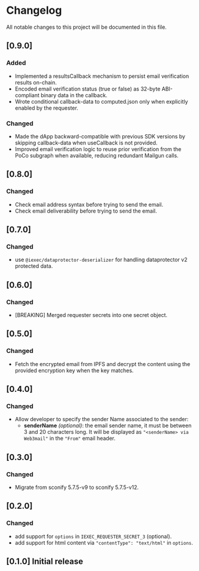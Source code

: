 # Changelog

All notable changes to this project will be documented in this file.

## [0.9.0]

### Added

- Implemented a resultsCallback mechanism to persist email verification results on-chain.
- Encoded email verification status (true or false) as 32-byte ABI-compliant binary data in the callback.
- Wrote conditional callback-data to computed.json only when explicitly enabled by the requester.

### Changed

- Made the dApp backward-compatible with previous SDK versions by skipping callback-data when useCallback is not provided.
- Improved email verification logic to reuse prior verification from the PoCo subgraph when available, reducing redundant Mailgun calls.

## [0.8.0]

### Changed

- Check email address syntax before trying to send the email.
- Check email deliverability before trying to send the email.

## [0.7.0]

### Changed

- use `@iexec/dataprotector-deserializer` for handling dataprotector v2 protected data.

## [0.6.0]

### Changed

- [BREAKING] Merged requester secrets into one secret object.

## [0.5.0]

### Changed

- Fetch the encrypted email from IPFS and decrypt the content using the provided encryption key when the key matches.

## [0.4.0]

### Changed

- Allow developer to specify the sender Name associated to the sender:
  - **senderName** _(optional)_: the email sender name, it must be between 3 and 20 characters long. It will be displayed as `"<senderName> via Web3mail"` in the `"From"` email header.

## [0.3.0]

### Changed

- Migrate from sconify 5.7.5-v9 to sconify 5.7.5-v12.

## [0.2.0]

### Changed

- add support for `options` in `IEXEC_REQUESTER_SECRET_3` (optional).
- add support for html content via `"contentType": "text/html"` in `options`.

## [0.1.0] Initial release
